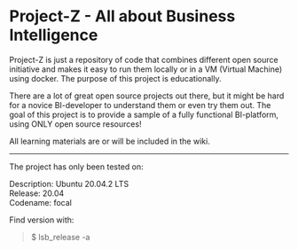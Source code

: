 # Project-Z - All about Business Intelligence

Project-Z is just a repository of code that combines different open source initiative and makes it easy to run them locally or in a VM (Virtual Machine) using docker. The purpose of this project is educationally.

There are a lot of great open source projects out there, but it might be hard for a novice BI-developer to understand them or even try them out. The goal of this project is to provide a sample of a fully functional BI-platform, using ONLY open source resources!

All learning materials are or will be included in the wiki.

---

The project has only been tested on:

Description: Ubuntu 20.04.2 LTS  
Release:	20.04  
Codename:	focal  

Find version with:  
> $ lsb_release -a